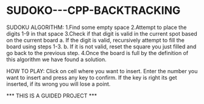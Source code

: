 # SUDOKO---CPP-BACKTRACKING

SUDOKU ALGORITHM:
1.Find some empty space
2.Attempt to place the digits 1-9 in that space
3.Check if that digit is valid in the current spot based on the current board
	a. If the digit is valid, recursively attempt to fill the board using steps 1-3.
	b. If it is not valid, reset the square you just filled and go back to the previous step.
4.Once the board is full by the definition of this algorithm we have found a solution.


HOW TO PLAY:
 Click on cell where you want to insert. Enter the number you want to insert and press any key to confirm.
 If the key is right its get inserted, if its wrong you will lose a point.


*** THIS IS A GUIDED PROJECT ***

 
